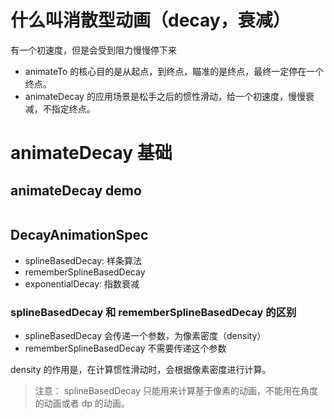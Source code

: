 # 什么叫消散型动画（decay，衰减）

有一个初速度，但是会受到阻力慢慢停下来

- animateTo 的核心目的是从起点，到终点，瞄准的是终点，最终一定停在一个终点。
- animateDecay 的应用场景是松手之后的惯性滑动，给一个初速度，慢慢衰减，不指定终点。

# animateDecay 基础

## animateDecay demo

```kotlin

```

## DecayAnimationSpec

- splineBasedDecay: 样条算法
- rememberSplineBasedDecay
- exponentialDecay: 指数衰减

### splineBasedDecay 和 rememberSplineBasedDecay 的区别

- splineBasedDecay 会传递一个参数，为像素密度（density）
- rememberSplineBasedDecay 不需要传递这个参数

density 的作用是，在计算惯性滑动时，会根据像素密度进行计算。

> 注意：
> splineBasedDecay 只能用来计算基于像素的动画，不能用在角度的动画或者 dp 的动画。



